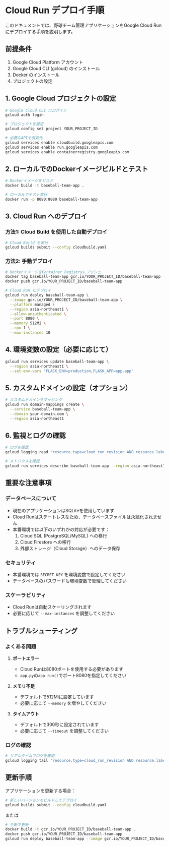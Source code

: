 # Cloud Run デプロイ手順

このドキュメントでは、野球チーム管理アプリケーションをGoogle Cloud Runにデプロイする手順を説明します。

## 前提条件

1. Google Cloud Platform アカウント
2. Google Cloud CLI (gcloud) のインストール
3. Docker のインストール
4. プロジェクトの設定

## 1. Google Cloud プロジェクトの設定

```bash
# Google Cloud CLI にログイン
gcloud auth login

# プロジェクトを設定
gcloud config set project YOUR_PROJECT_ID

# 必要なAPIを有効化
gcloud services enable cloudbuild.googleapis.com
gcloud services enable run.googleapis.com
gcloud services enable containerregistry.googleapis.com
```

## 2. ローカルでのDockerイメージビルドとテスト

```bash
# Dockerイメージをビルド
docker build -t baseball-team-app .

# ローカルでテスト実行
docker run -p 8080:8080 baseball-team-app
```

## 3. Cloud Run へのデプロイ

### 方法1: Cloud Build を使用した自動デプロイ

```bash
# Cloud Build を実行
gcloud builds submit --config cloudbuild.yaml
```

### 方法2: 手動デプロイ

```bash
# DockerイメージをContainer Registryにプッシュ
docker tag baseball-team-app gcr.io/YOUR_PROJECT_ID/baseball-team-app
docker push gcr.io/YOUR_PROJECT_ID/baseball-team-app

# Cloud Run にデプロイ
gcloud run deploy baseball-team-app \
  --image gcr.io/YOUR_PROJECT_ID/baseball-team-app \
  --platform managed \
  --region asia-northeast1 \
  --allow-unauthenticated \
  --port 8080 \
  --memory 512Mi \
  --cpu 1 \
  --max-instances 10
```

## 4. 環境変数の設定（必要に応じて）

```bash
gcloud run services update baseball-team-app \
  --region asia-northeast1 \
  --set-env-vars "FLASK_ENV=production,FLASK_APP=app.app"
```

## 5. カスタムドメインの設定（オプション）

```bash
# カスタムドメインをマッピング
gcloud run domain-mappings create \
  --service baseball-team-app \
  --domain your-domain.com \
  --region asia-northeast1
```

## 6. 監視とログの確認

```bash
# ログを確認
gcloud logging read "resource.type=cloud_run_revision AND resource.labels.service_name=baseball-team-app" --limit 50

# メトリクスを確認
gcloud run services describe baseball-team-app --region asia-northeast1
```

## 重要な注意事項

### データベースについて
- 現在のアプリケーションはSQLiteを使用しています
- Cloud Runはステートレスなため、データベースファイルは永続化されません
- 本番環境では以下のいずれかの対応が必要です：
  1. Cloud SQL (PostgreSQL/MySQL) への移行
  2. Cloud Firestore への移行
  3. 外部ストレージ（Cloud Storage）へのデータ保存

### セキュリティ
- 本番環境では `SECRET_KEY` を環境変数で設定してください
- データベースのパスワードも環境変数で管理してください

### スケーラビリティ
- Cloud Runは自動スケーリングされます
- 必要に応じて `--max-instances` を調整してください

## トラブルシューティング

### よくある問題

1. **ポートエラー**
   - Cloud Runは8080ポートを使用する必要があります
   - `app.py`の`app.run()`でポート8080を指定してください

2. **メモリ不足**
   - デフォルトで512Miに設定しています
   - 必要に応じて `--memory` を増やしてください

3. **タイムアウト**
   - デフォルトで300秒に設定されています
   - 必要に応じて `--timeout` を調整してください

### ログの確認

```bash
# リアルタイムでログを確認
gcloud logging tail "resource.type=cloud_run_revision AND resource.labels.service_name=baseball-team-app"
```

## 更新手順

アプリケーションを更新する場合：

```bash
# 新しいバージョンをビルドしてデプロイ
gcloud builds submit --config cloudbuild.yaml
```

または

```bash
# 手動で更新
docker build -t gcr.io/YOUR_PROJECT_ID/baseball-team-app .
docker push gcr.io/YOUR_PROJECT_ID/baseball-team-app
gcloud run deploy baseball-team-app --image gcr.io/YOUR_PROJECT_ID/baseball-team-app --region asia-northeast1
``` 